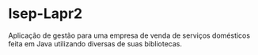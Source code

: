 # Isep-Lapr2
Aplicação de gestão para uma empresa de venda de serviços domésticos feita em Java utilizando diversas de suas bibliotecas. 
